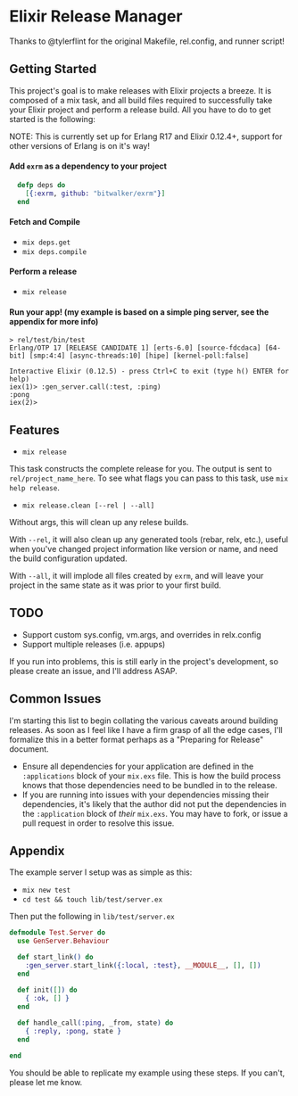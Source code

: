 # Elixir Release Manager

Thanks to @tylerflint for the original Makefile, rel.config, and runner script!

## Getting Started

This project's goal is to make releases with Elixir projects a breeze. It is composed of a mix task, and all build files required to successfully take your Elixir project and perform a release build. All you have to do to get started is the following:

NOTE: This is currently set up for Erlang R17 and Elixir 0.12.4+, support for other versions of Erlang is on it's way!

#### Add `exrm` as a dependency to your project

```elixir
  defp deps do
    [{:exrm, github: "bitwalker/exrm"}]
  end
```

#### Fetch and Compile

- `mix deps.get`
- `mix deps.compile`

#### Perform a release

- `mix release`

#### Run your app! (my example is based on a simple ping server, see the appendix for more info)

```
> rel/test/bin/test
Erlang/OTP 17 [RELEASE CANDIDATE 1] [erts-6.0] [source-fdcdaca] [64-bit] [smp:4:4] [async-threads:10] [hipe] [kernel-poll:false]

Interactive Elixir (0.12.5) - press Ctrl+C to exit (type h() ENTER for help)
iex(1)> :gen_server.call(:test, :ping)
:pong
iex(2)>
```

## Features

- `mix release`

This task constructs the complete release for you. The output is sent to `rel/project_name_here`. To see what flags you can pass to this task, use `mix help release`.

- `mix release.clean [--rel | --all]`

Without args, this will clean up any relese builds.

With `--rel`, it will also clean up any generated tools (rebar, relx,
etc.), useful when you've changed project information like version or
name, and need the build configuration updated.

With `--all`, it will implode all files created by `exrm`, and will
leave your project in the same state as it was prior to your first
build.

## TODO

- Support custom sys.config, vm.args, and overrides in relx.config
- Support multiple releases (i.e. appups)

If you run into problems, this is still early in the project's development, so please create an issue, and I'll address ASAP.

## Common Issues

I'm starting this list to begin collating the various caveats around
building releases. As soon as I feel like I have a firm grasp of all the
edge cases, I'll formalize this in a better format perhaps as a
"Preparing for Release" document.

- Ensure all dependencies for your application are defined in the
  `:applications` block of your `mix.exs` file. This is how the build
  process knows that those dependencies need to be bundled in to the
  release.
- If you are running into issues with your dependencies missing their
  dependencies, it's likely that the author did not put the dependencies in
  the `:application` block of *their* `mix.exs`. You may have to fork, or
  issue a pull request in order to resolve this issue.

## Appendix

The example server I setup was as simple as this:

- `mix new test`
- `cd test && touch lib/test/server.ex`

Then put the following in `lib/test/server.ex`

```elixir
defmodule Test.Server do
  use GenServer.Behaviour

  def start_link() do
    :gen_server.start_link({:local, :test}, __MODULE__, [], [])
  end

  def init([]) do
    { :ok, [] }
  end
  
  def handle_call(:ping, _from, state) do
    { :reply, :pong, state }
  end

end
```

You should be able to replicate my example using these steps. If you can't, please let me know.

